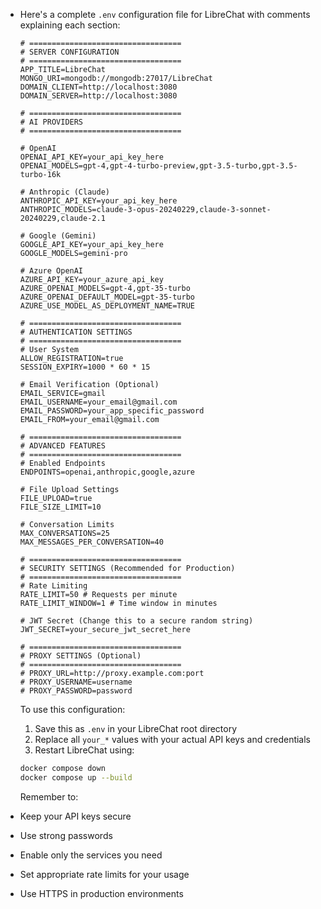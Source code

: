 - Here's a complete `.env` configuration file for LibreChat with comments explaining each section:
  
  ```env:.env
  # ==================================
  # SERVER CONFIGURATION
  # ==================================
  APP_TITLE=LibreChat
  MONGO_URI=mongodb://mongodb:27017/LibreChat
  DOMAIN_CLIENT=http://localhost:3080
  DOMAIN_SERVER=http://localhost:3080
  
  # ==================================
  # AI PROVIDERS
  # ==================================
  
  # OpenAI
  OPENAI_API_KEY=your_api_key_here
  OPENAI_MODELS=gpt-4,gpt-4-turbo-preview,gpt-3.5-turbo,gpt-3.5-turbo-16k
  
  # Anthropic (Claude)
  ANTHROPIC_API_KEY=your_api_key_here
  ANTHROPIC_MODELS=claude-3-opus-20240229,claude-3-sonnet-20240229,claude-2.1
  
  # Google (Gemini)
  GOOGLE_API_KEY=your_api_key_here
  GOOGLE_MODELS=gemini-pro
  
  # Azure OpenAI
  AZURE_API_KEY=your_azure_api_key
  AZURE_OPENAI_MODELS=gpt-4,gpt-35-turbo
  AZURE_OPENAI_DEFAULT_MODEL=gpt-35-turbo
  AZURE_USE_MODEL_AS_DEPLOYMENT_NAME=TRUE
  
  # ==================================
  # AUTHENTICATION SETTINGS
  # ==================================
  # User System
  ALLOW_REGISTRATION=true
  SESSION_EXPIRY=1000 * 60 * 15
  
  # Email Verification (Optional)
  EMAIL_SERVICE=gmail
  EMAIL_USERNAME=your_email@gmail.com
  EMAIL_PASSWORD=your_app_specific_password
  EMAIL_FROM=your_email@gmail.com
  
  # ==================================
  # ADVANCED FEATURES
  # ==================================
  # Enabled Endpoints
  ENDPOINTS=openai,anthropic,google,azure
  
  # File Upload Settings
  FILE_UPLOAD=true
  FILE_SIZE_LIMIT=10
  
  # Conversation Limits
  MAX_CONVERSATIONS=25
  MAX_MESSAGES_PER_CONVERSATION=40
  
  # ==================================
  # SECURITY SETTINGS (Recommended for Production)
  # ==================================
  # Rate Limiting
  RATE_LIMIT=50 # Requests per minute
  RATE_LIMIT_WINDOW=1 # Time window in minutes
  
  # JWT Secret (Change this to a secure random string)
  JWT_SECRET=your_secure_jwt_secret_here
  
  # ==================================
  # PROXY SETTINGS (Optional)
  # ==================================
  # PROXY_URL=http://proxy.example.com:port
  # PROXY_USERNAME=username
  # PROXY_PASSWORD=password
  ```
  
  To use this configuration:
  
  1. Save this as `.env` in your LibreChat root directory
  2. Replace all `your_*` values with your actual API keys and credentials
  3. Restart LibreChat using:
  ```bash
  docker compose down
  docker compose up --build
  ```
  
  Remember to:
- Keep your API keys secure
- Use strong passwords
- Enable only the services you need
- Set appropriate rate limits for your usage
- Use HTTPS in production environments